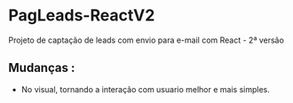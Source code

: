 # PagLeads-ReactV2
Projeto de captação de leads com envio para e-mail com React -  2ª versão
## Mudanças :
- No visual, tornando a interação com usuario melhor e mais simples.


